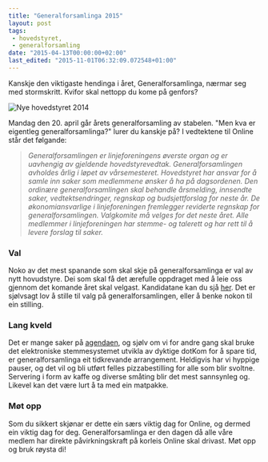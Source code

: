 ```yaml
---
title: "Generalforsamlinga 2015"
layout: post
tags: 
 - hovedstyret,
 - generalforsamling
date: "2015-04-13T00:00:00+02:00"
last_edited: "2015-11-01T06:32:09.072548+01:00"
---
```

Kanskje den viktigaste hendinga i året, Generalforsamlinga, nærmar seg med stormskritt. Kvifor skal nettopp du kome på genfors?

![Nye hovedstyret 2014](https://online.ntnu.no/media/images/responsive/1d20a3f9-ef2d-46df-83bd-4f4aecff91c2.jpeg)

Mandag den 20. april går årets generalforsamling av stabelen.  "Men kva er eigentleg generalforsamlinga?" lurer du kanskje på? I vedtektene til Online står det følgande:

>*Generalforsamlingen er linjeforeningens øverste organ og er uavhengig av gjeldende hovedstyrevedtak. Generalforsamlingen avholdes årlig i løpet av  vårsemesteret.
Hovedstyret har ansvar for å samle inn saker som medlemmene ønsker å ha på dagsordenen. Den ordinære generalforsamlingen skal behandle årsmelding, innsendte saker, vedtektsendringer, regnskap og budsjettforslag for neste år. De økonomiansvarlige i linjeforeningen fremlegger reviderte regnskap for generalforsamlingen. Valgkomite må velges for det neste året. Alle medlemmer i linjeforeningen har stemme- og talerett og har rett til å levere forslag til saker.*

### Val

Noko av det mest spanande som skal skje på generalforsamlinga er val av nytt hovudstyre. Dei som skal få det ærefulle oppdraget med å leie oss gjennom det komande året skal velgast. Kandidatane kan du sjå [her](https://online.ntnu.no/wiki/online/generalforsamlingen/2015/valg/). Det er sjølvsagt lov å stille til valg på generalforsamlingen, eller å benke nokon til ein stilling.

### Lang kveld

Det er mange saker på [agendaen](https://online.ntnu.no/wiki/online/generalforsamlingen/2015/saksliste/), og sjølv om vi for andre gang skal bruke det elektroniske stemmesystemet utvikla av dyktige dotKom for å spare tid, er generalforsamlinga eit tidkrevande arrangement. Heldigvis har vi hyppige pauser, og det vil og bli utført felles pizzabestilling for alle som blir svoltne. Servering i form av kaffe og diverse småting blir det mest sannsynleg og. Likevel kan det være lurt å ta med ein matpakke.

### Møt opp

Som du sikkert skjønar er dette ein særs viktig dag for Online, og dermed ein viktig dag for deg. Generalforsamlinga er den dagen då alle våre medlem har direkte påvirkningskraft på korleis Online skal drivast. Møt opp og bruk røysta di!
